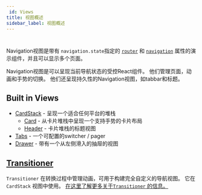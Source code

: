 ```yaml
---
 id: Views
title: 视图概述
sidebar_label: 视图概述
---
```


# <!--Views-->

Navigation视图是带有 `navigation.state`指定的 [`router`](/docs/Routers) 和 [`navigation`](/docs/Screen-Navigation-Prop) 属性的演示组件，并且可以显示多个页面。

Navigation视图是可以呈现当前导航状态的受控React组件。 他们管理页面，动画和手势的切换。 他们还呈现持久性的Navigation视图，如tabbar和标题。

## Built in Views

- [CardStack](https://github.com/react-community/react-navigation/blob/master/src/views/CardStack/CardStack.js) - 呈现一个适合任何平台的堆栈
    + [Card](https://github.com/react-community/react-navigation/blob/master/src/views/CardStack/Card.js) - 从卡片堆栈中呈现一个支持手势的卡片布局
    + [Header](https://github.com/react-community/react-navigation/blob/master/src/views/Header/Header.js) - 卡片堆栈的标题视图
- [Tabs](https://github.com/react-community/react-navigation/blob/master/src/views/TabView/TabView.js) - 一个可配置的switcher / pager
- [Drawer](https://github.com/react-community/react-navigation/blob/master/src/views/Drawer/DrawerView.js) - 带有一个从左侧滑入的抽屉的视图

## [Transitioner](/docs/Transitioner)
`Transitioner` 在转换过程中管理动画，可用于构建完全自定义的导航视图。 它在 `CardStack` 视图中使用。 [在这里了解更多关于`Transitioner` 的信息。](/docs/Transitioner)